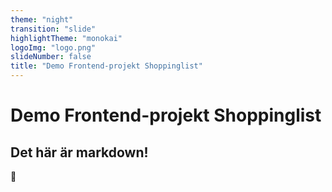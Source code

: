 ```yaml
---
theme: "night"
transition: "slide"
highlightTheme: "monokai"
logoImg: "logo.png"
slideNumber: false
title: "Demo Frontend-projekt Shoppinglist"
---
```


# Demo Frontend-projekt Shoppinglist

## Det här är markdown!

🦆
